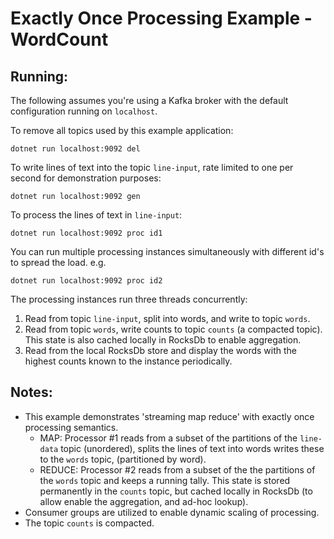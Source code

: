 # Exactly Once Processing Example - WordCount

## Running:

The following assumes you're using a Kafka broker with the default configuration running on `localhost`.

To remove all topics used by this example application:

```
dotnet run localhost:9092 del
```

To write lines of text into the topic `line-input`, rate limited to one per second for demonstration purposes:

```
dotnet run localhost:9092 gen
```

To process the lines of text in `line-input`:

```
dotnet run localhost:9092 proc id1
```

You can run multiple processing instances simultaneously with different id's to spread the load. e.g.

```
dotnet run localhost:9092 proc id2
```

The processing instances run three threads concurrently:

1. Read from topic `line-input`, split into words, and write to topic `words`.
2. Read from topic `words`, write counts to topic `counts` (a compacted topic). This state is also cached locally in RocksDb to enable aggregation.
3. Read from the local RocksDb store and display the words with the highest counts known to the instance periodically.

## Notes:

- This example demonstrates 'streaming map reduce' with exactly once processing semantics.
    - MAP: Processor #1 reads from a subset of the partitions of the `line-data` topic (unordered), splits the lines of text into words writes these to the `words` topic, (partitioned by word).
    - REDUCE: Processor #2 reads from a subset of the the partitions of the `words` topic and keeps a running tally. This state is stored permanently in the `counts` topic, but cached locally in RocksDb (to allow enable the aggregation, and ad-hoc lookup).
- Consumer groups are utilized to enable dynamic scaling of processing.
- The topic `counts` is compacted.
